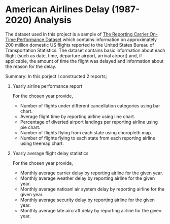 # American Airlines Delay (1987-2020) Analysis

The dataset used in this project is a sample of [The Reporting Carrier On-Time Performance Dataset](https://developer.ibm.com/exchanges/data/all/airline/) which contains information on approximately 200 million domestic US flights reported to the United States Bureau of Transportation Statistics. The dataset contains basic information about each flight (such as date, time, departure airport, arrival airport) and, if applicable, the amount of time the flight was delayed and information about the reason for the delay.


Summary: 
In this porject I constructed 2 reports;

1.  Yearly airline performance report

    For the chosen year provide,

    *   Number of flights under different cancellation categories using bar chart.
    *   Average flight time by reporting airline using line chart.
    *   Percentage of diverted airport landings per reporting airline using pie chart.
    *   Number of flights flying from each state using choropleth map.
    *   Number of flights flying to each state from each reporting airline using treemap chart.
2.  Yearly average flight delay statistics

    For the chosen year provide,

    *   Monthly average carrier delay by reporting airline for the given year.
    *   Monthly average weather delay by reporting airline for the given year.
    *   Monthly average natioanl air system delay by reporting airline for the given year.
    *   Monthly average security delay by reporting airline for the given year.
    *   Monthly average late aircraft delay by reporting airline for the given year.